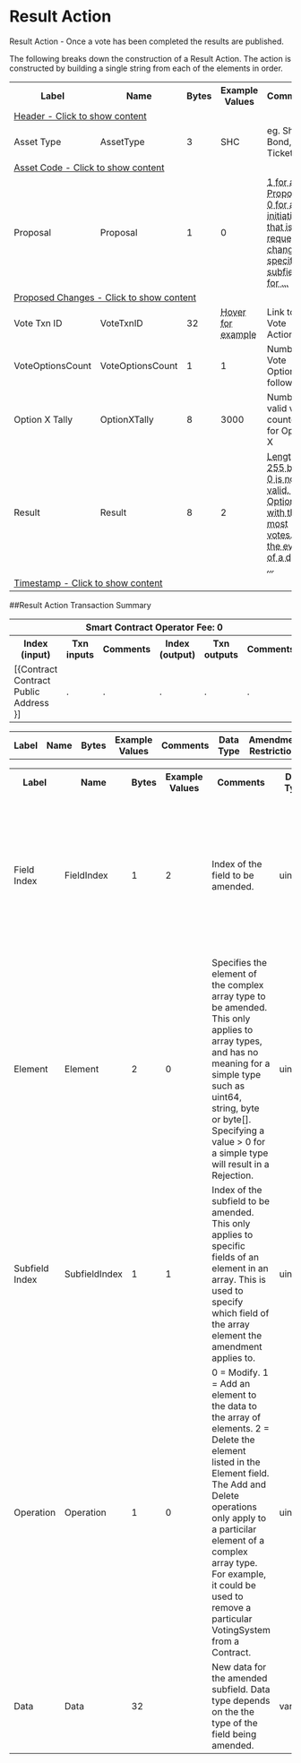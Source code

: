 


# Result Action

Result Action -  Once a vote has been completed the results are published.

The following breaks down the construction of a Result Action. The action is constructed by building a single string from each of the elements in order.

<div class="ritz grid-container" dir="ltr">
    <table class="waffle" cellspacing="0" cellpadding="0" table-layout=fixed width=100%>
         <tr style='height:19px;'>
            <th style="width:9%" class="s0">Label</th>
            <th style="width:9%" class="s1">Name</th>
            <th style="width:2%" class="s1">Bytes</th>
            <th style="width:25%" class="s1">Example Values</th>
            <th style="width:36%" class="s1">Comments</th>
            <th style="width:5%" class="s1">Data Type</th>
            <th class="s1">Amendment Restrictions</th>
        </tr>
        <tr>
            <td class="g5" colspan="7">
                <a href="javascript:;" data-popover="type-Header">
                   Header - Click to show content
                </a>
             </td>
        </tr>
        <tr>
            <td class="g9">Asset Type</td>
            <td class="g10">AssetType</td>
            <td class="g10">3</td>
            <td class="g10">SHC</td>
            <td class="g10">eg. Share, Bond, Ticket</td>
            <td class="g10">fixedchar</td>
            <td class="g10"></td>
        </tr>
        <tr>
            <td class="g5" colspan="7">
                <a href="javascript:;" data-popover="type-AssetCode">
                   Asset Code - Click to show content
                </a>
            </td>
        </tr>
        <tr>
            <td class="g9">Proposal</td>
            <td class="g10">Proposal</td>
            <td class="g10">1</td>
            <td class="g10">0</td>
            <td class="g10"><abbr title="1 for a Proposal, 0 for an initiative that is requesting changes to specific subfields for modification. If this field is true, the subfields should be empty.  The smart contract cannot interpret the results of a vote when Proposal = 1.  All meaning is interpreted by the token owners and smart contract simply facilates the record keeping.  When Proposal = 0, the smart contract always assumes the first choice is a 'yes', or 'pass', if the threshold is met, and will process the proposed changes accordingly.">1 for a Proposal, 0 for an initiative that is requesting changes to specific subfields for ...</abbr></td>
            <td class="g10">bool</td>
            <td class="g10"></td>
        </tr>
        <tr>
            <td class="g5" colspan="7">
                <a href="javascript:;" data-popover="type-Amendment">
                   Proposed Changes - Click to show content
                </a>
            </td>
        </tr>
        <tr>
            <td class="g9">Vote Txn ID</td>
            <td class="g10">VoteTxnID</td>
            <td class="g10">32</td>
            <td class="g10"><abbr title="f2318be9fb3f73e53a29868beae46b42911c2116f979a5d3284face90746cb37">Hover for example</abbr></td>
            <td class="g10">Link to the Vote Action txn.</td>
            <td class="g10">sha256</td>
            <td class="g10"></td>
        </tr>
        <tr>
            <td class="g9">VoteOptionsCount</td>
            <td class="g10">VoteOptionsCount</td>
            <td class="g10">1</td>
            <td class="g10">1</td>
            <td class="g10">Number of Vote Options to follow.</td>
            <td class="g10">uint</td>
            <td class="g10"></td>
        </tr>
        <tr>
            <td class="g9">Option X Tally</td>
            <td class="g10">OptionXTally</td>
            <td class="g10">8</td>
            <td class="g10">3000</td>
            <td class="g10">Number of valid votes counted for Option X</td>
            <td class="g10">uint</td>
            <td class="g10"></td>
        </tr>
        <tr>
            <td class="g9">Result</td>
            <td class="g10">Result</td>
            <td class="g10">8</td>
            <td class="g10">2</td>
            <td class="g10"><abbr title="Length 1-255 bytes. 0 is not valid. The Option with the most votes. In the event of a draw for 1st place, all winning options are listed. ">Length 1-255 bytes. 0 is not valid. The Option with the most votes. In the event of a draw ...</abbr></td>
            <td class="g10">varchar</td>
            <td class="g10"></td>
        </tr>
        <tr>
            <td class="g5" colspan="7">
                <a href="javascript:;" data-popover="type-Timestamp">
                   Timestamp - Click to show content
                </a>
            </td>
        </tr>
    </table>
</div>

##Result Action Transaction Summary

<div class="ritz grid-container" dir="ltr">
    <table class="waffle" cellspacing="0" cellpadding="0" table-layout=fixed width=100%>
         <tr style='height:19px;'>
            <th class="s0" colspan="6">Smart Contract Operator Fee: 0</th>
       </tr>
         <tr style='height:19px;'>
            <th style="width:10%" class="s0">Index (input)</th>
            <th style="width:20%" class="s1">Txn inputs</th>
            <th style="width:20%" class="s1">Comments</th>
            <th style="width:10%" class="s1">Index (output)</th>
            <th style="width:20%" class="s1">Txn outputs</th>
            <th class="s1">Comments</th>
       </tr>
       <tr>
            <td class="g5">[{Contract Contract Public Address }]</td>
            <td class="g6">.</td>
            <td class="g6">.</td>
            <td class="g10">.</td>
            <td class="g10">.</td>
            <td class="g10">.</td>
        </tr>
    </table>
</div>



<div class="ui modal" id="type-Header">
    <i class="close icon"></i>
    <div class="content docs-content">
        <table class="ui table">
            <tr style='height:19px;'>
                <th style="width:5%" class="s1">Label</th>
                <th style="width:9%" class="s1">Name</th>
                <th style="width:3%" class="s1">Bytes</th>
                <th style="width:33%" class="s1">Example Values</th>
                <th style="width:26%" class="s1">Comments</th>
                <th style="width:5%" class="s1">Data Type</th>
                <th class="s2">Amendment Restrictions</th>
            </tr>
        </table>
    </div>
</div>

<div class="ui modal" id="type-Amendment">
    <i class="close icon"></i>
    <div class="content docs-content">
        <table class="ui table">
            <tr style='height:19px;'>
                <th style="width:5%" class="s1">Label</th>
                <th style="width:9%" class="s1">Name</th>
                <th style="width:3%" class="s1">Bytes</th>
                <th style="width:33%" class="s1">Example Values</th>
                <th style="width:26%" class="s1">Comments</th>
                <th style="width:5%" class="s1">Data Type</th>
                <th class="s2">Amendment Restrictions</th>
            </tr>
            <tr>
                <td class="g10">Field Index</td>
                <td class="g10">FieldIndex</td>
                <td class="g10">1</td>
                <td class="g10" style="word-break:break-all">2</td>
                <td class="g10">Index of the field to be amended.</td>
                <td class="g10">uint</td>
                <td class="g10">A field with a complex array type uses the same FieldIndex value for all elements. For example, in C1 the VotingSystems field is FieldIndex 16. Indexes are zero based.</td>
            </tr>
            <tr>
                <td class="g10">Element</td>
                <td class="g10">Element</td>
                <td class="g10">2</td>
                <td class="g10" style="word-break:break-all">0</td>
                <td class="g10">Specifies the element of the complex array type to be amended. This only applies to array types, and has no meaning for a simple type such as uint64, string, byte or byte[]. Specifying a value > 0 for a simple type will result in a Rejection.</td>
                <td class="g10">uint</td>
                <td class="g10">To specify the 3rd VotingSystem of a Contract, the value 2 would be given. Indexes are zero based.</td>
            </tr>
            <tr>
                <td class="g10">Subfield Index</td>
                <td class="g10">SubfieldIndex</td>
                <td class="g10">1</td>
                <td class="g10" style="word-break:break-all">1</td>
                <td class="g10">Index of the subfield to be amended. This only applies to specific fields of an element in an array. This is used to specify which field of the array element the amendment applies to.</td>
                <td class="g10">uint</td>
                <td class="g10">For example to specify the 2nd field of a VotingSystem, value 1 would be given.</td>
            </tr>
            <tr>
                <td class="g10">Operation</td>
                <td class="g10">Operation</td>
                <td class="g10">1</td>
                <td class="g10" style="word-break:break-all">0</td>
                <td class="g10">0 = Modify. 1 = Add an element to the data to the array of elements. 2 = Delete the element listed in the Element field. The Add and Delete operations only apply to a particilar element of a complex array type. For example, it could be used to remove a particular VotingSystem from a Contract.</td>
                <td class="g10">uint</td>
                <td class="g10"></td>
            </tr>
            <tr>
                <td class="g10">Data</td>
                <td class="g10">Data</td>
                <td class="g10">32</td>
                <td class="g10" style="word-break:break-all"></td>
                <td class="g10">New data for the amended subfield. Data type depends on the the type of the field being amended.</td>
                <td class="g10">varchar</td>
                <td class="g10">The bytes should be in an format appropriate for the field being modified.</td>
            </tr>
        </table>
    </div>
</div>

